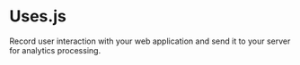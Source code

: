# Uses.js
Record user interaction with your web application and send it to your server for analytics processing.
